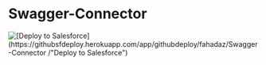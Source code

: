 # Swagger-Connector

![[Deploy to Salesforce](https://githubsfdeploy.herokuapp.com/app/githubdeploy/fahadaz/Swagger-Connector /"Deploy to Salesforce")]( https://andrewfawcett.files.wordpress.com/2014/09/deploy.png )
